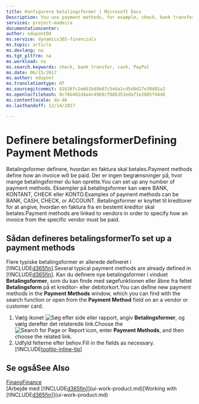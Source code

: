```yaml
---
title: Konfigurere betalingsformer | Microsoft Docs
Description: You use payment methods, for example, check, bank transfer, cash, or PayPal, to define how an invoice will be paid.
services: project-madeira
documentationcenter: 
author: edupont04
ms.service: dynamics365-financials
ms.topic: article
ms.devlang: na
ms.tgt_pltfrm: na
ms.workload: na
ms.search.keywords: check, bank transfer, cash, PayPal
ms.date: 06/15/2017
ms.author: edupont
ms.translationtype: HT
ms.sourcegitcommit: 81636fc2e661bd9b07c54da1cd5d0d27e30d01a2
ms.openlocfilehash: 0c76b481d4a4c49b9cf0db353edaf1e2885fd4d6
ms.contentlocale: da-dk
ms.lasthandoff: 12/14/2017

---
```

# <a name="defining-payment-methods"></a><span data-ttu-id="5f3a6-102">Definere betalingsformer</span><span class="sxs-lookup"><span data-stu-id="5f3a6-102">Defining Payment Methods</span></span>
<span data-ttu-id="5f3a6-103">Betalingsformer definere, hvordan en faktura skal betales.</span><span class="sxs-lookup"><span data-stu-id="5f3a6-103">Payment methods define how an invoice will be paid.</span></span> <span data-ttu-id="5f3a6-104">Der er ingen begrænsninger på, hvor mange betalingsformer du kan oprette.</span><span class="sxs-lookup"><span data-stu-id="5f3a6-104">You can set up any number of payment methods.</span></span> <span data-ttu-id="5f3a6-105">Eksempler på betalingsformer kan være BANK, KONTANT, CHECK eller KONTO.</span><span class="sxs-lookup"><span data-stu-id="5f3a6-105">Examples of payment methods can be BANK, CASH, CHECK, or ACCOUNT.</span></span>
<span data-ttu-id="5f3a6-106">Betalingsformer er knyttet til kreditorer for at angive, hvordan en faktura fra en bestemt kreditor skal betales.</span><span class="sxs-lookup"><span data-stu-id="5f3a6-106">Payment methods are linked to vendors in order to specify how an invoice from the specific vendor must be paid.</span></span>

## <a name="to-set-up-a-payment-methods"></a><span data-ttu-id="5f3a6-107">Sådan defineres betalingsformer</span><span class="sxs-lookup"><span data-stu-id="5f3a6-107">To set up a payment methods</span></span>
<span data-ttu-id="5f3a6-108">Flere typiske betalingsformer er allerede defineret i [!INCLUDE[d365fin](includes/d365fin_md.md)].</span><span class="sxs-lookup"><span data-stu-id="5f3a6-108">Several typical payment methods are already defined in [!INCLUDE[d365fin](includes/d365fin_md.md)].</span></span> <span data-ttu-id="5f3a6-109">Kan du definere nye betalingsformer i vinduet **Betalingsformer**, som du kan finde med søgefunktionen eller åbne fra feltet **Betalingsform** på et kreditor- eller debitorkort.</span><span class="sxs-lookup"><span data-stu-id="5f3a6-109">You can define new payment methods in the **Payment Methods** window, which you can find with the search function or open from the **Payment Method** field on an a vendor or customer card.</span></span>
1. <span data-ttu-id="5f3a6-110">Vælg ikonet ![Søg efter side eller rapport](media/ui-search/search_small.png "Ikonet Søg efter side eller rapport"), angiv **Betalingsformer**, og vælg derefter det relaterede link.</span><span class="sxs-lookup"><span data-stu-id="5f3a6-110">Choose the ![Search for Page or Report](media/ui-search/search_small.png "Search for Page or Report icon") icon, enter **Payment Methods**, and then choose the related link.</span></span>
2. <span data-ttu-id="5f3a6-111">Udfyld felterne efter behov.</span><span class="sxs-lookup"><span data-stu-id="5f3a6-111">Fill in the fields as necessary.</span></span> [!INCLUDE[tooltip-inline-tip](includes/tooltip-inline-tip_md.md)]

## <a name="see-also"></a><span data-ttu-id="5f3a6-112">Se også</span><span class="sxs-lookup"><span data-stu-id="5f3a6-112">See Also</span></span>
[<span data-ttu-id="5f3a6-113">Finans</span><span class="sxs-lookup"><span data-stu-id="5f3a6-113">Finance</span></span>](finance.md)  
<span data-ttu-id="5f3a6-114">[Arbejde med [!INCLUDE[d365fin](includes/d365fin_md.md)]](ui-work-product.md)</span><span class="sxs-lookup"><span data-stu-id="5f3a6-114">[Working with [!INCLUDE[d365fin](includes/d365fin_md.md)]](ui-work-product.md)</span></span>  

